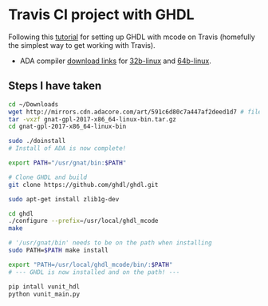 # Travis CI project with GHDL
Following this [tutorial](https://theintobooks.wordpress.com/2018/01/23/building-ghdl-from-source-for-ubuntu-16-04-mcode-version/) for setting up GHDL with mcode on Travis (homefully the simplest way to get working with Travis).

* ADA compiler [download links](https://www.adacore.com/download/more) for [32b-linux](http://mirrors.cdn.adacore.com/art/564b3e9dc8e196b040fbe248) and [64b-linux](http://mirrors.cdn.adacore.com/art/591c6d80c7a447af2deed1d7).

## Steps I have taken
```bash
cd ~/Downloads
wget http://mirrors.cdn.adacore.com/art/591c6d80c7a447af2deed1d7 # filename: 'gnat-gpl-2017-x86_64-linux-bin.tar.gz'
tar -vxzf gnat-gpl-2017-x86_64-linux-bin.tar.gz
cd gnat-gpl-2017-x86_64-linux-bin

sudo ./doinstall
# Install of ADA is now complete!

export PATH="/usr/gnat/bin:$PATH"

# Clone GHDL and build
git clone https://github.com/ghdl/ghdl.git

sudo apt-get install zlib1g-dev

cd ghdl
./configure --prefix=/usr/local/ghdl_mcode
make

# '/usr/gnat/bin' needs to be on the path when installing
sudo PATH=$PATH make install

export "PATH=/usr/local/ghdl_mcode/bin/:$PATH"
# --- GHDL is now installed and on the path! ---

pip intall vunit_hdl
python vunit_main.py
```
